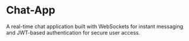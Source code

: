 # Chat-App
A real-time chat application built with WebSockets for instant messaging and JWT-based authentication for secure user access.
